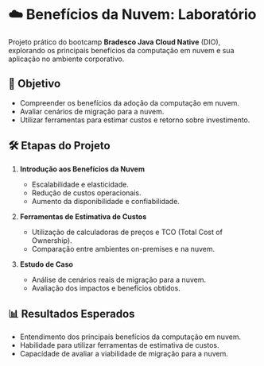 # ☁️ Benefícios da Nuvem: Laboratório

Projeto prático do bootcamp **Bradesco Java Cloud Native** (DIO), explorando os principais benefícios da computação em nuvem e sua aplicação no ambiente corporativo.

## 🎯 Objetivo

- Compreender os benefícios da adoção da computação em nuvem.
- Avaliar cenários de migração para a nuvem.
- Utilizar ferramentas para estimar custos e retorno sobre investimento.

## 🛠️ Etapas do Projeto

1. **Introdução aos Benefícios da Nuvem**
   - Escalabilidade e elasticidade.
   - Redução de custos operacionais.
   - Aumento da disponibilidade e confiabilidade.

2. **Ferramentas de Estimativa de Custos**
   - Utilização de calculadoras de preços e TCO (Total Cost of Ownership).
   - Comparação entre ambientes on-premises e na nuvem.

3. **Estudo de Caso**
   - Análise de cenários reais de migração para a nuvem.
   - Avaliação dos impactos e benefícios obtidos.

## 📊 Resultados Esperados

- Entendimento dos principais benefícios da computação em nuvem.
- Habilidade para utilizar ferramentas de estimativa de custos.
- Capacidade de avaliar a viabilidade de migração para a nuvem.
